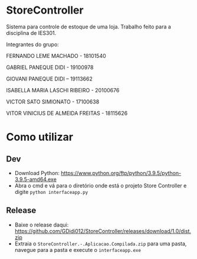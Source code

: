 # StoreController
Sistema para controle de estoque de uma loja. Trabalho feito para a disciplina de IES301.

Integrantes do grupo:

FERNANDO LEME MACHADO - 18101540

GABRIEL PANEQUE DIDI - 19100978

GIOVANI PANEQUE DIDI – 19113662

ISABELLA MARIA LASCHI RIBEIRO - 20100676

VICTOR SATO SIMIONATO - 17100638

VITOR VINICIUS DE ALMEIDA FREITAS - 18115626

# Como utilizar

## Dev
* Download Python: https://www.python.org/ftp/python/3.9.5/python-3.9.5-amd64.exe
* Abra o cmd e vá para o diretório onde está o projeto Store Controller e digite `python interfaceapp.py`

## Release
* Baixe o release daqui: https://github.com/GDidi012/StoreController/releases/download/1.0/dist.zip
* Extraia o `StoreController.-.Aplicacao.Compilada.zip` para uma pasta, navegue para a pasta e execute o `interfaceapp.exe`

